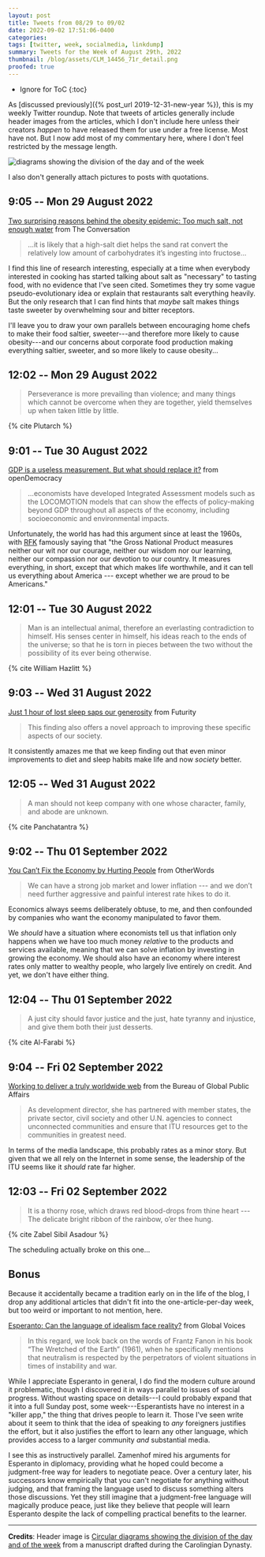 ```yaml
---
layout: post
title: Tweets from 08/29 to 09/02
date: 2022-09-02 17:51:06-0400
categories:
tags: [twitter, week, socialmedia, linkdump]
summary: Tweets for the Week of August 29th, 2022
thumbnail: /blog/assets/CLM_14456_71r_detail.png
proofed: true
---
```


* Ignore for ToC
{:toc}

As [discussed previously]({% post_url 2019-12-31-new-year %}), this is my weekly Twitter roundup.  Note that tweets of articles generally include header images from the articles, which I don't include here unless their creators *happen* to have released them for use under a free license.  Most have not.  But I now add most of my commentary here, where I don't feel restricted by the message length.

![diagrams showing the division of the day and of the week](/blog/assets/CLM_14456_71r_detail.png "diagrams showing the division of the day and of the week")

I also don't generally attach pictures to posts with quotations.

## 9:05 -- Mon 29 August 2022

[<i class="fab fa-twitter-square"></i>](https://jcolag.github.io/twitter/1564237682707816449) [Two surprising reasons behind the obesity epidemic: Too much salt, not enough water](https://theconversation.com/two-surprising-reasons-behind-the-obesity-epidemic-too-much-salt-not-enough-water-184128) from The Conversation

 > ...it is likely that a high-salt diet helps the sand rat convert the relatively low amount of carbohydrates it’s ingesting into fructose...

I find this line of research interesting, especially at a time when everybody interested in cooking has started talking about salt as "necessary" to tasting food, with no evidence that I've seen cited.  Sometimes they try some vague pseudo-evolutionary idea or explain that restaurants salt everything heavily.  But the only research that I can find hints that *maybe* salt makes things taste sweeter by overwhelming sour and bitter receptors.

I'll leave you to draw your own parallels between encouraging home chefs to make their food saltier, sweeter---and therefore more likely to cause obesity---and our concerns about corporate food production making everything saltier, sweeter, and so more likely to cause obesity...

## 12:02 -- Mon 29 August 2022

[<i class="fab fa-twitter-square"></i>](https://jcolag.github.io/twitter/1564282226124042241)

 > Perseverance is more prevailing than violence; and many things which cannot be overcome when they are together, yield themselves up when taken little by little.

{% cite Plutarch %}

## 9:01 -- Tue 30 August 2022

[<i class="fab fa-twitter-square"></i>](https://jcolag.github.io/twitter/1564599063844212737) [GDP is a useless measurement. But what should replace it?](https://www.opendemocracy.net/en/oureconomy/gdp-measurement-new-zealand-beyond-economic-growth/) from openDemocracy

 > ...economists have developed Integrated Assessment models such as the LOCOMOTION models that can show the effects of policy-making beyond GDP throughout all aspects of the economy, including socioeconomic and environmental impacts.

Unfortunately, the world has had this argument since at least the 1960s, with [RFK](https://en.wikipedia.org/wiki/Robert_F._Kennedy) famously saying that "the Gross National Product measures neither our wit nor our courage, neither our wisdom nor our learning, neither our compassion nor our devotion to our country. It measures everything, in short, except that which makes life worthwhile, and it can tell us everything about America --- except whether we are proud to be Americans."

## 12:01 -- Tue 30 August 2022

[<i class="fab fa-twitter-square"></i>](https://jcolag.github.io/twitter/1564644362411069441)

 > Man is an intellectual animal, therefore an everlasting contradiction to himself. His senses center in himself, his ideas reach to the ends of the universe; so that he is torn in pieces between the two without the possibility of its ever being otherwise.

{% cite William Hazlitt %}

## 9:03 -- Wed 31 August 2022

[<i class="fab fa-twitter-square"></i>](https://jcolag.github.io/twitter/1564961955433091072) [Just 1 hour of lost sleep saps our generosity](https://www.futurity.org/sleep-generosity-2788742-2/) from Futurity

 > This finding also offers a novel approach to improving these specific aspects of our society.

It consistently amazes me that we keep finding out that even minor improvements to diet and sleep habits make life and now *society* better.

## 12:05 -- Wed 31 August 2022

[<i class="fab fa-twitter-square"></i>](https://jcolag.github.io/twitter/1565007756884447232)

 > A man should not keep company with one whose character, family, and abode are unknown.

{% cite Panchatantra %}

## 9:02 -- Thu 01 September 2022

[<i class="fab fa-twitter-square"></i>](https://jcolag.github.io/twitter/1565324091271233538) [You Can’t Fix the Economy by Hurting People](https://otherwords.org/you-cant-fix-the-economy-by-hurting-people/) from OtherWords

 > We can have a strong job market and lower inflation --- and we don’t need further aggressive and painful interest rate hikes to do it.

Economics always seems deliberately obtuse, to me, and then confounded by companies who want the economy manipulated to favor them.

We *should* have a situation where economists tell us that inflation only happens when we have too much money *relative* to the products and services available, meaning that we can solve inflation by investing in growing the economy.  We should also have an economy where interest rates only matter to wealthy people, who largely live entirely on credit.  And yet, we don't have either thing.

## 12:04 -- Thu 01 September 2022

[<i class="fab fa-twitter-square"></i>](https://jcolag.github.io/twitter/1565369893159112710)

 > A just city should favor justice and the just, hate tyranny and injustice, and give them both their just desserts.

{% cite Al-Farabi %}

## 9:04 -- Fri 02 September 2022

[<i class="fab fa-twitter-square"></i>](https://jcolag.github.io/twitter/1565686982814171143) [Working to deliver a truly worldwide web](https://share.america.gov/working-to-deliver-truly-worldwide-web/) from the Bureau of Global Public Affairs

 > As development director, she has partnered with member states, the private sector, civil society and other U.N. agencies to connect unconnected communities and ensure that ITU resources get to the communities in greatest need.

In terms of the media landscape, this probably rates as a minor story.  But given that we all rely on the Internet in some sense, the leadership of the ITU seems like it *should* rate far higher.

## 12:03 -- Fri 02 September 2022

[<i class="fab fa-twitter-square"></i>](https://jcolag.github.io/twitter/1565369893159112710)

 > It is a thorny rose, which draws red blood-drops from thine heart --- The delicate bright ribbon of the rainbow, o’er thee hung.

{% cite Zabel Sibil Asadour %}

The scheduling actually broke on this one...

## Bonus

Because it accidentally became a tradition early on in the life of the blog, I drop any additional articles that didn't fit into the one-article-per-day week, but too weird or important to not mention, here.

<i class="fas fa-square"></i> [Esperanto: Can the language of idealism face reality?](https://globalvoices.org/2022/08/23/esperanto-can-the-language-of-idealism-face-reality/) from Global Voices

 > In this regard, we look back on the words of Frantz Fanon in his book “The Wretched of the Earth” (1961), when he specifically mentions that neutralism is respected by the perpetrators of violent situations in times of instability and war.

While I appreciate Esperanto in general, I do find the modern culture around it problematic, though I discovered it in ways parallel to issues of social progress.  Without wasting space on details---I could probably expand that it into a full Sunday post, some week---Esperantists have no interest in a "killer app," the thing that drives people to learn it.  Those I've seen write about it seem to think that the idea of speaking to *any* foreigners justifies the effort, but it also justifies the effort to learn any other language, which provides access to a larger community *and* substantial media.

I see this as instructively parallel.  Zamenhof mired his arguments for Esperanto in diplomacy, providing what he hoped could become a judgment-free way for leaders to negotiate peace.  Over a century later, his successors know empirically that you can't negotiate for anything without judging, and that framing the language used to discuss something alters those discussions.  Yet they still imagine that a judgment-free language will magically produce peace, just like they believe that people will learn Esperanto despite the lack of compelling practical benefits to the learner.

* * *

**Credits**:  Header image is [Circular diagrams showing the division of the day and of the week](https://commons.wikimedia.org/wiki/File:CLM_14456_71r_detail.jpg) from a manuscript drafted during the Carolingian Dynasty.
